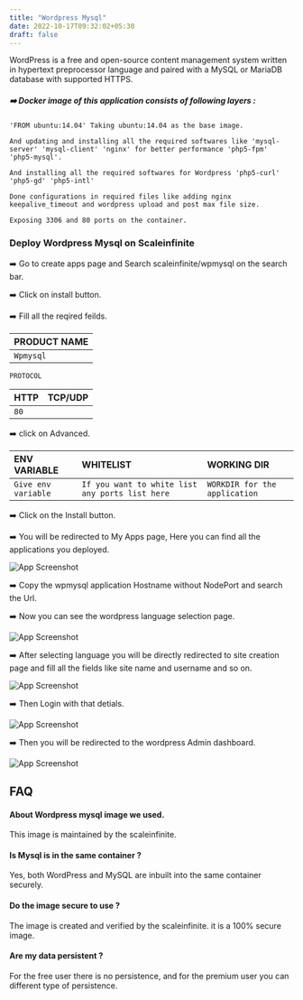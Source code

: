 ```yaml
---
title: "Wordpress Mysql"
date: 2022-10-17T09:32:02+05:30
draft: false
---
```



WordPress is a free and open-source content management system written in hypertext preprocessor language and paired with a MySQL or MariaDB database with supported HTTPS.

##### ➡️ Docker image of this application consists of following layers :

```
'FROM ubuntu:14.04' Taking ubuntu:14.04 as the base image.

And updating and installing all the required softwares like 'mysql-server' 'mysql-client' 'nginx' for better performance 'php5-fpm' 'php5-mysql'.

And installing all the required softwares for Wordpress 'php5-curl' 'php5-gd' 'php5-intl'

Done configurations in required files like adding nginx keepalive_timeout and wordpress upload and post max file size.

Exposing 3306 and 80 ports on the container. 
```

### Deploy Wordpress Mysql on Scaleinfinite

➡️ Go to create apps page and Search scaleinfinite/wpmysql on the search bar.

➡️ Click on install button. 

➡️ Fill all the reqired feilds.

| PRODUCT NAME  |
| :--------     | 
| `Wpmysql`     |

`PROTOCOL`

| HTTP          | TCP/UDP       |
| :--------     | :--------     |
| `80`          |               |

➡️ click on Advanced.

| ENV VARIABLE         |  WHITELIST                                                       |        WORKING DIR          |
| :---------           | :--------                                                        |:----------------------------| 
| `Give env variable`  | `If you want to white list any ports list here`                  |`WORKDIR for the application`|

➡️ Click on the Install button.

➡️ You will be redirected to My Apps page, Here you can find all the applications you deployed.

![App Screenshot](images/myapps.png)

➡️ Copy the wpmysql application Hostname without NodePort and search the Url. 

➡️ Now you can see the wordpress language selection page. 

![App Screenshot](images/wordpress-lang.png)

➡️ After selecting language you will be directly redirected to site creation page and fill all the fields like site name and username and so on.

![App Screenshot](images/wordpress-welcome.png)

➡️ Then Login with that detials.

![App Screenshot](images/wordpress-login.jpg)

➡️ Then you will be redirected to the wordpress Admin dashboard.

![App Screenshot](images/wordpress-dashboard.jpg)


## FAQ

#### About Wordpress mysql image we used.

This image is maintained by the scaleinfinite.

#### Is Mysql is in the same container ?

Yes, both WordPress and MySQL are inbuilt into the same container securely.

#### Do the image secure to use ?

The image is created and verified by the scaleinfinite. it is a 100% secure image.

#### Are my data persistent ?

For the free user there is no persistence, and for the premium user you can different type of persistence.







